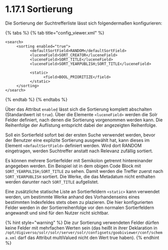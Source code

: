 # 1.17.1 Sortierung

Die Sortierung der Suchtrefferliste lässt sich folgendermaßen konfigurieren:

{% tabs %}
{% tab title="config\_viewer.xml" %}
```markup
<search>
     <sorting enabled="true">
           <defaultSortField>RANDOM</defaultSortField>
           <luceneField>SORT_CREATOR</luceneField>
           <luceneField>SORT_TITLE</luceneField>
           <luceneField>SORT_YEARPUBLISH;SORT_TITLE</luceneField>
           
           <static>
                 <field>BOOL_PRIORITIZE</field>
           </static>
     </sorting>
</search>
```
{% endtab %}
{% endtabs %}

Über das Attribut `enabled` lässt sich die Sortierung komplett abschalten \(Standardwert ist `true`\). Über die Elemente `<luceneField>` werden die Solr Felder definiert, nach denen die Sortierung vorgenommen werden kann. Die Reihenfolge der Auflistung entspricht dabei der angezeigten Reihenfolge.

Soll ein Sortierfeld sofort bei der ersten Suche verwendet werden, bevor der Benutzer eine explizite Sortierung ausgewählt hat, kann dieses im Element `<defaultSortField>` definiert werden. Wird dort RANDOM eingetragen, werden Suchtreffer anstatt nach Relevanz zufällig sortiert.

Es können mehrere Sortierfelder mit Semikolon getrennt hintereinander angegeben werden. Ein Beispiel ist in dem obigen Code Block mit `SORT_YEARPULISH;SORT_TITLE` zu sehen. Damit werden die Treffer zuerst nach `SORT_YEARPUBLISH` sortiert. Die Werke, die das Metadatum nicht enthalten werden darunter nach `SORT_TITLE` aufgelistet.

Eine zusätzliche statische Liste an Sortierfeldern `<static>` kann verwendet werden, um bestimmte Werke anhand des Vorhandenseins eines bestimmten Indexfeldes stets oben zu plazieren. Die hier konfigurierten Felder werden in der Sortierreihenfolge vor den normalen Sortierfeldern angewandt und sind für den Nutzer nicht sichtbar.

{% hint style="warning" %}
Die zur Sortierung verwendeten Felder dürfen keine Felder mit mehrfachen Werten sein \(das heißt in ihrer Deklaration in `/opt/digiverso/solr/solr/server/solr/configsets/goobiviewer/conf/schema.xml` darf das Attribut multiValued nicht den Wert true haben\).
{% endhint %}

